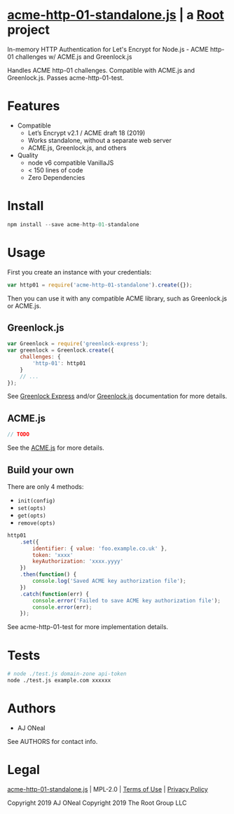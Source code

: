 # [acme-http-01-standalone.js](https://git.rootprojects.org/root/acme-http-01-standalone.js) | a [Root](https://rootprojects.org/) project

In-memory HTTP Authentication for Let's Encrypt for Node.js - ACME http-01 challenges w/ ACME.js and Greenlock.js

Handles ACME http-01 challenges. Compatible with ACME.js and Greenlock.js. Passes acme-http-01-test.

# Features

-   Compatible
    -   Let’s Encrypt v2.1 / ACME draft 18 (2019)
    -   Works standalone, without a separate web server
    -   ACME.js, Greenlock.js, and others
-   Quality
    -   node v6 compatible VanillaJS
    -   < 150 lines of code
    -   Zero Dependencies

# Install

```js
npm install --save acme-http-01-standalone
```

# Usage

First you create an instance with your credentials:

```js
var http01 = require('acme-http-01-standalone').create({});
```

Then you can use it with any compatible ACME library, such as Greenlock.js or ACME.js.

## Greenlock.js

```js
var Greenlock = require('greenlock-express');
var greenlock = Greenlock.create({
	challenges: {
		'http-01': http01
	}
	// ...
});
```

See [Greenlock Express](https://git.rootprojects.org/root/greenlock-express.js) and/or [Greenlock.js](https://git.rootprojects.org/root/greenlock.js) documentation for more details.

## ACME.js

```js
// TODO
```

See the [ACME.js](https://git.rootprojects.org/root/acme-v2.js) for more details.

## Build your own

There are only 4 methods:

-   `init(config)`
-   `set(opts)`
-   `get(opts)`
-   `remove(opts)`

```js
http01
	.set({
		identifier: { value: 'foo.example.co.uk' },
		token: 'xxxx'
		keyAuthorization: 'xxxx.yyyy'
	})
	.then(function() {
		console.log('Saved ACME key authorization file');
	})
	.catch(function(err) {
		console.error('Failed to save ACME key authorization file');
		console.error(err);
	});
```

See acme-http-01-test for more implementation details.

# Tests

```bash
# node ./test.js domain-zone api-token
node ./test.js example.com xxxxxx
```

# Authors

-   AJ ONeal

See AUTHORS for contact info.

# Legal

[acme-http-01-standalone.js](https://git.coolaj86.com/coolaj86/acme-http-01-standalone.js) | MPL-2.0 | [Terms of Use](https://therootcompany.com/legal/#terms) | [Privacy Policy](https://therootcompany.com/legal/#privacy)

Copyright 2019 AJ ONeal
Copyright 2019 The Root Group LLC
